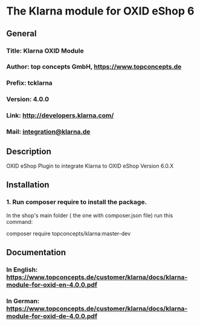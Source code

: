 The Klarna module for OXID eShop 6
==================================

## General ##

### Title: Klarna OXID Module
### Author: top concepts GmbH, https://www.topconcepts.de
### Prefix: tcklarna
### Version: 4.0.0
### Link: http://developers.klarna.com/
### Mail: integration@klarna.de

## Description ##

OXID eShop Plugin to integrate Klarna to OXID eShop Version 6.0.X

## Installation ##


### 1. Run composer require to install the package.

In the shop's main folder ( the one with composer.json file) run this command:

  composer require topconcepts/klarna:master-dev


## Documentation ##

### In English: https://www.topconcepts.de/customer/klarna/docs/klarna-module-for-oxid-en-4.0.0.pdf
### In German: https://www.topconcepts.de/customer/klarna/docs/klarna-module-for-oxid-de-4.0.0.pdf
